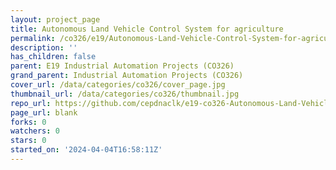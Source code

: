 ```yaml
---
layout: project_page
title: Autonomous Land Vehicle Control System for agriculture
permalink: /co326/e19/Autonomous-Land-Vehicle-Control-System-for-agriculture/
description: ''
has_children: false
parent: E19 Industrial Automation Projects (CO326)
grand_parent: Industrial Automation Projects (CO326)
cover_url: /data/categories/co326/cover_page.jpg
thumbnail_url: /data/categories/co326/thumbnail.jpg
repo_url: https://github.com/cepdnaclk/e19-co326-Autonomous-Land-Vehicle-Control-System-for-agriculture
page_url: blank
forks: 0
watchers: 0
stars: 0
started_on: '2024-04-04T16:58:11Z'
---
```


